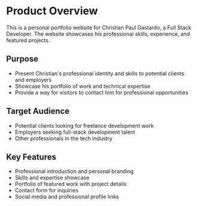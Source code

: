 # Product Overview

This is a personal portfolio website for Christian Paul Gastardo, a Full Stack Developer. The website showcases his professional skills, experience, and featured projects.

## Purpose
- Present Christian's professional identity and skills to potential clients and employers
- Showcase his portfolio of work and technical expertise
- Provide a way for visitors to contact him for professional opportunities

## Target Audience
- Potential clients looking for freelance development work
- Employers seeking full-stack development talent
- Other professionals in the tech industry

## Key Features
- Professional introduction and personal branding
- Skills and expertise showcase
- Portfolio of featured work with project details
- Contact form for inquiries
- Social media and professional profile links